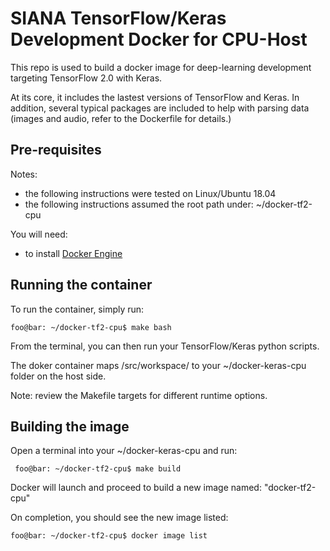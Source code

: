 # SIANA TensorFlow/Keras Development Docker for CPU-Host

This repo is used to build a docker image for deep-learning development targeting TensorFlow 2.0 with Keras.

At its core, it includes the lastest versions of TensorFlow and Keras. In addition, several typical packages are included to help with parsing data (images and audio, refer to the Dockerfile for details.) 

## Pre-requisites
Notes:
  * the following instructions were tested on Linux/Ubuntu 18.04
  * the following instructions assumed the root path under: ~/docker-tf2-cpu
 
You will need:
  * to install [Docker Engine](https://docs.docker.com/engine/install/)

## Running the container
To run the container, simply run:
 ```console
 foo@bar: ~/docker-tf2-cpu$ make bash
 ```
 From the terminal, you can then run your TensorFlow/Keras python scripts.
  
 The doker container maps /src/workspace/ to your ~/docker-keras-cpu folder on the host side.
 
 Note: review the Makefile targets for different runtime options.

## Building the image
Open a terminal into your ~/docker-keras-cpu and run:
```console
 foo@bar: ~/docker-tf2-cpu$ make build
```
Docker will launch and proceed to build a new image named: "docker-tf2-cpu"

On completion, you should see the new image listed: 
```console
foo@bar: ~/docker-tf2-cpu$ docker image list
```

